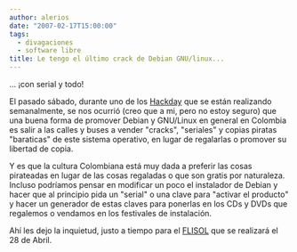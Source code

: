 ```yaml
---
author: alerios
date: "2007-02-17T15:00:00"
tags:
  - divagaciones
  - software libre
title: Le tengo el último crack de Debian GNU/linux...
---
```


... ¡con serial y todo!

El pasado sábado, durante uno de los [Hackday](http://el-directorio.org/Hacklab/Bogota/2007-02-10) que se están realizando
semanalmente, se nos ocurrió (creo que a mi, pero no estoy seguro) que una
buena forma de promover Debian y GNU/Linux en general en Colombia es salir a
las calles y buses a vender "cracks", "seriales" y copias piratas "baraticas"
de este sistema operativo, en lugar de regalarlas o promover su libertad de
copia.

Y es que la cultura Colombiana está muy dada a preferir las cosas pirateadas
en lugar de las cosas regaladas o que son gratis por naturaleza. Incluso
podríamos pensar en modificar un poco el instalador de Debian y hacer que al
principio pida un "serial" o una clave para "activar el producto" y hacer un
generador de estas claves para ponerlas en los CDs y DVDs que regalemos o
vendamos en los festivales de instalación.

Ahí les dejo la inquietud, justo a tiempo para el
[FLISOL](http://www.flisol.net/) que se realizará el 28 de Abril.
